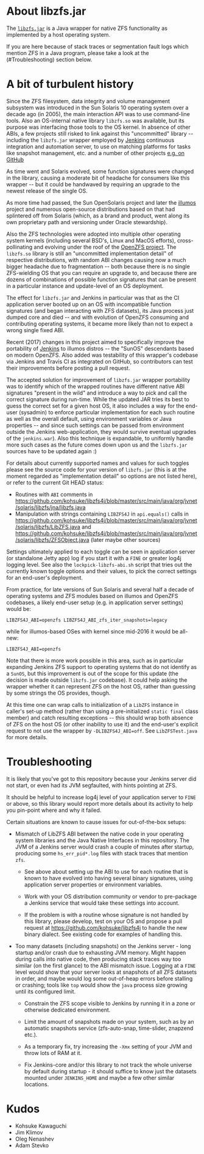 # About libzfs.jar

The [`libzfs.jar`](https://github.com/kohsuke/libzfs4j) is a Java wrapper
for native ZFS functionality as implemented by a host operating system.

If you are here because of stack traces or segmentation fault logs which
mention ZFS in a Java program, please take a look at the (#Troubleshooting)
section below.

# A bit of turbulent history

Since the ZFS filesystem, data integrity and volume management subsystem was
introduced in the Sun Solaris 10 operating system over a decade ago (in 2005),
the main interaction API was to use command-line tools. Also an OS-internal
native library `libzfs.so` was available, but its purpose was interfacing
those tools to the OS kernel. In absence of other ABIs, a few projects still
risked to link against this "uncommitted" library -- including the `libzfs.jar`
wrapper employed by [Jenkins](http://jenkins-ci.org/) continuous integration
and automation server, to use on matching platforms for tasks like snapshot
management, etc. and a number of other projects [e.g. on
GitHub](https://github.com/search?l=Maven+POM&q=libzfs&type=Code&utf8=%E2%9C%93)

As time went and Solaris evolved, some function signatures were changed in
the library, causing a moderate bit of headache for consumers like this
wrapper -- but it could be handwaved by requiring an upgrade to the newest
release of the single OS.

As more time had passed, the Sun OpenSolaris project and later the
[illumos](http://illumos.org) project and numerous open-source distributions
based on that had splintered off from Solaris (which, as a brand and product,
went along its own proprietary path and versioning under Oracle stewardship).

Also the ZFS technologies were adopted into multiple other operating system
kernels (including several BSD's, Linux and MacOS efforts), cross-pollinating
and evolving under the roof of the [OpenZFS project](http://open-zfs.org/).
The `libzfs.so` library is still an "uncommitted implementation detail" of
respective distributions, with random ABI changes causing now a much bigger
headache due to fragmentation -- both because there is no single ZFS-wielding
OS that you can require an upgrade to, and because there are dozens of
combinations of possible function signatures that can be present in a
particular instance and update-level of an OS deployment.

The effect for `libzfs.jar` and Jenkins in particular was that as the CI
application server booted up on an OS with incompatible function signatures
(and began interacting with ZFS datasets), its Java process just dumped core
and died -- and with evolution of OpenZFS consuming and contributing operating
systems, it became more likely than not to expect a wrong single fixed ABI.

Recent (2017) changes in this project aimed to specifically improve the
portability of [Jenkins](https://jenkins.io/) to illumos distros -- the
"SunOS" descendants based on modern OpenZFS. Also added was testability
of this wrapper's codebase via Jenkins and Travis CI as integrated on GitHub,
so contributors can test their improvements before posting a pull request.

The accepted solution for improvement of `libzfs.jar` wrapper portability
was to identify which of the wrapped routines have different native ABI
signatures "present in the wild" and introduce a way to pick and call the
correct signature during run-time. While the updated JAR tries its best to
guess the correct set for a given host OS, it also includes a way for the
end-user (sysadmin) to enforce particular implementation for each such
routine as well as the overall default, using environment variables or Java
properties -- and since such settings can be passed from environment outside
the Jenkins web-application, they would survive eventual upgrades of the
`jenkins.war`). Also this technique is expandable, to uniformly handle more
such cases as the future comes down upon us and the `libzfs.jar` sources
have to be updated again :)

For details about currently supported names and values for such toggles
please see the source code for your version of `libzfs.jar` (this is at
the moment regarded as "implementation detail" so options are not listed
here), or refer to the current Git HEAD status:

* Routines with `ABI` comments in
  https://github.com/kohsuke/libzfs4j/blob/master/src/main/java/org/jvnet/solaris/libzfs/jna/libzfs.java
* Manipulation with strings containing `LIBZFS4J` in `api.equals()` calls in
  https://github.com/kohsuke/libzfs4j/blob/master/src/main/java/org/jvnet/solaris/libzfs/LibZFS.java
  and https://github.com/kohsuke/libzfs4j/blob/master/src/main/java/org/jvnet/solaris/libzfs/ZFSObject.java
  (later maybe other sources)

Settings ultimately applied to each toggle can be seen in application server
(or standalone Jetty app) log if you start it with a `FINE` or greater log4j
logging level. See also the `lockpick-libzfs-abi.sh` script that tries out
the currently known toggle options and their values, to pick the correct
settings for an end-user's deployment.

From practice, for late versions of Sun Solaris and several half a decade of
operating systems and ZFS modules based on illumos and OpenZFS codebases,
a likely end-user setup (e.g. in application server settings) would be:

````
LIBZFS4J_ABI=openzfs LIBZFS4J_ABI_zfs_iter_snapshots=legacy
````
while for illumos-based OSes with kernel since mid-2016 it would be all-new:
````
LIBZFS4J_ABI=openzfs
````

Note that there is more work possible in this area, such as in particular
expanding Jenkins ZFS support to operating systems that do not identify as
a `SunOS`, but this improvement is out of the scope for this update (the
decision is made outside `libzfs.jar` codebase). It could help asking the
wrapper whether it can represent ZFS on the host OS, rather than guessing
by some strings the OS provides, though.

At this time one can wrap calls to initialization of a `LibZFS` instance
in caller's set-up method (rather than using a pre-initialized `static
final` class member) and catch resulting exceptions -- this should wrap
both absence of ZFS on the host OS (or other inability to use it) and the
end-user's explicit request to not use the wrapper by `-DLIBZFS4J_ABI=off`.
See `LibZFSTest.java` for more details.

# Troubleshooting

It is likely that you've got to this repository because your Jenkins server
did not start, or even had its JVM segfaulted, with hints pointing at ZFS.

It should be helpful to increase log4j level of your application server to
`FINE` or above, so this library would report more details about its activity
to help you pin-point where and why it failed.

Certain situations are known to cause issues for out-of-the-box setups:

* Mismatch of LibZFS ABI between the native code in your operating system
  libraries and the Java Native Interfaces in this repository. The JVM of
  a Jenkins server would crash a couple of minutes after startup, producing
  some `hs_err_pid*.log` files with stack traces that mention `zfs`.
  
  * See above about setting up the ABI to use for each routine that is
    known to have evolved into having several binary signatures, using
    application server properties or environment variables.
   
  * Work with your OS distribution community or vendor to pre-package
    a Jenkins service that would take these settings into account.
   
  * If the problem is with a routine whose signature is not handled by
    this library, please develop, test on your OS and propose a pull
    request at https://github.com/kohsuke/libzfs4j to handle the new
    binary dialect. See existing code for examples of handling this.

* Too many datasets (including snapshots) on the Jenkins server - long
startup and/or crash due to exhausting JVM memory. Might happen during
calls into native code, then producing stack traces way too similar (on
the first glance) to the ABI mismatch issue. Logging at a `FINE` level
would show that your server looks at snapshots of all ZFS datasets in
order, and maybe would log some out-of-heap errors before stalling or
crashing; tools like `top` would show the `java` process size growing
until its configured limit.

  * Constrain the ZFS scope visible to Jenkins by running it in a zone
    or otherwise dedicated environment.
   
  * Limit the amount of snapshots made on your system, such as by an
    automatic snapshots service (zfs-auto-snap, time-slider, znapzend
    etc.).
   
  * As a temporary fix, try increasing the `-Xmx` setting of your JVM and
    throw lots of RAM at it.
   
  * Fix Jenkins-core and/or this library to not track the whole universe by
    default during startup - it should suffice to know just the datasets
    mounted under `JENKINS_HOME` and maybe a few other similar locations.

# Kudos

* Kohsuke Kawaguchi
* Jim Klimov
* Oleg Nenashev
* Adam Stevko
